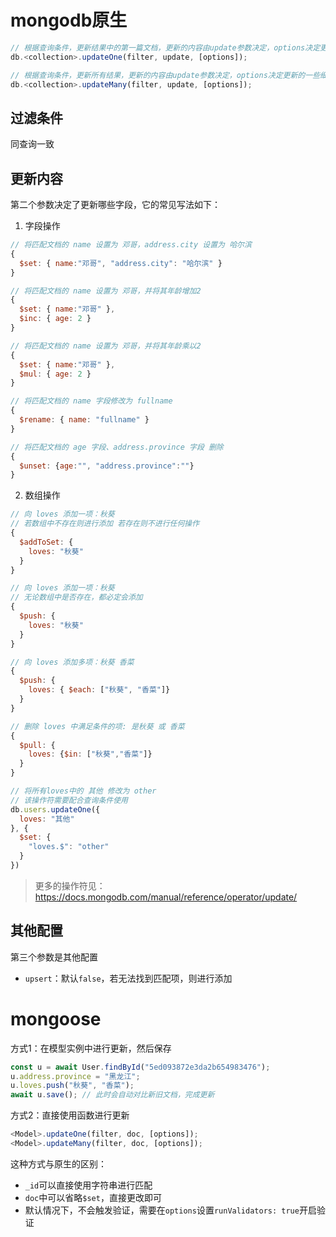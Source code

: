 # mongodb原生

```js
// 根据查询条件，更新结果中的第一篇文档，更新的内容由update参数决定，options决定更新的一些细节
db.<collection>.updateOne(filter, update, [options]); 

// 根据查询条件，更新所有结果，更新的内容由update参数决定，options决定更新的一些细节
db.<collection>.updateMany(filter, update, [options]); 
```

## 过滤条件

同查询一致

## 更新内容

第二个参数决定了更新哪些字段，它的常见写法如下：

1. 字段操作

```js
// 将匹配文档的 name 设置为 邓哥，address.city 设置为 哈尔滨
{
  $set: { name:"邓哥", "address.city": "哈尔滨" }
}

// 将匹配文档的 name 设置为 邓哥，并将其年龄增加2
{
  $set: { name:"邓哥" },
  $inc: { age: 2 }
}

// 将匹配文档的 name 设置为 邓哥，并将其年龄乘以2
{
  $set: { name:"邓哥" },
  $mul: { age: 2 }
}

// 将匹配文档的 name 字段修改为 fullname
{
  $rename: { name: "fullname" }
}

// 将匹配文档的 age 字段、address.province 字段 删除
{
  $unset: {age:"", "address.province":""}
}
```



2. 数组操作

```js
// 向 loves 添加一项：秋葵
// 若数组中不存在则进行添加 若存在则不进行任何操作
{
  $addToSet: {
    loves: "秋葵"
  }
}

// 向 loves 添加一项：秋葵
// 无论数组中是否存在，都必定会添加
{
  $push: {
    loves: "秋葵"
  }
}

// 向 loves 添加多项：秋葵 香菜
{
  $push: {
    loves: { $each: ["秋葵", "香菜"]}
  }
}

// 删除 loves 中满足条件的项: 是秋葵 或 香菜
{
  $pull: {
    loves: {$in: ["秋葵","香菜"]}
  }
}

// 将所有loves中的 其他 修改为 other
// 该操作符需要配合查询条件使用
db.users.updateOne({
  loves: "其他"
}, {
  $set: {
    "loves.$": "other"
  }
})
```

> 更多的操作符见：https://docs.mongodb.com/manual/reference/operator/update/

## 其他配置

第三个参数是其他配置

- `upsert`：默认`false`，若无法找到匹配项，则进行添加



# mongoose

方式1：在模型实例中进行更新，然后保存

```js
const u = await User.findById("5ed093872e3da2b654983476");
u.address.province = "黑龙江";
u.loves.push("秋葵", "香菜");
await u.save(); // 此时会自动对比新旧文档，完成更新
```



方式2：直接使用函数进行更新

```js
<Model>.updateOne(filter, doc, [options]);
<Model>.updateMany(filter, doc, [options]);
```



这种方式与原生的区别：

- `_id`可以直接使用字符串进行匹配
- `doc`中可以省略`$set`，直接更改即可
- 默认情况下，不会触发验证，需要在`options`设置`runValidators: true`开启验证